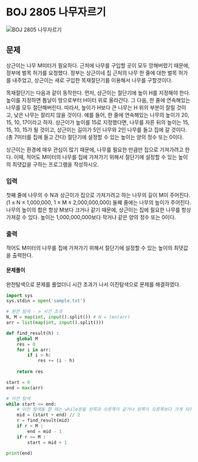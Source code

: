 # BOJ 2805 나무자르기
![BOJ 2805 나무자르기](https://www.acmicpc.net/problem/2805)

## 문제
상근이는 나무 M미터가 필요하다. 근처에 나무를 구입할 곳이 모두 망해버렸기 때문에, 정부에 벌목 허가를 요청했다. 정부는 상근이네 집 근처의 나무 한 줄에 대한 벌목 허가를 내주었고, 상근이는 새로 구입한 목재절단기를 이용해서 나무를 구할것이다.

목재절단기는 다음과 같이 동작한다. 먼저, 상근이는 절단기에 높이 H를 지정해야 한다. 높이를 지정하면 톱날이 땅으로부터 H미터 위로 올라간다. 그 다음, 한 줄에 연속해있는 나무를 모두 절단해버린다. 따라서, 높이가 H보다 큰 나무는 H 위의 부분이 잘릴 것이고, 낮은 나무는 잘리지 않을 것이다. 예를 들어, 한 줄에 연속해있는 나무의 높이가 20, 15, 10, 17이라고 하자. 상근이가 높이를 15로 지정했다면, 나무를 자른 뒤의 높이는 15, 15, 10, 15가 될 것이고, 상근이는 길이가 5인 나무와 2인 나무를 들고 집에 갈 것이다. (총 7미터를 집에 들고 간다) 절단기에 설정할 수 있는 높이는 양의 정수 또는 0이다.

상근이는 환경에 매우 관심이 많기 때문에, 나무를 필요한 만큼만 집으로 가져가려고 한다. 이때, 적어도 M미터의 나무를 집에 가져가기 위해서 절단기에 설정할 수 있는 높이의 최댓값을 구하는 프로그램을 작성하시오.

### 입력
첫째 줄에 나무의 수 N과 상근이가 집으로 가져가려고 하는 나무의 길이 M이 주어진다. (1 ≤ N ≤ 1,000,000, 1 ≤ M ≤ 2,000,000,000)
둘째 줄에는 나무의 높이가 주어진다. 나무의 높이의 합은 항상 M보다 크거나 같기 때문에, 상근이는 집에 필요한 나무를 항상 가져갈 수 있다. 높이는 1,000,000,000보다 작거나 같은 양의 정수 또는 0이다.

### 출력
적어도 M미터의 나무를 집에 가져가기 위해서 절단기에 설정할 수 있는 높이의 최댓값을 출력한다.

#### 문제풀이
완전탐색으로 문제를 풀었더니 시간 초과가 나서 이진탐색으로 문제를 해결하였다. 
```python
import sys
sys.stdin = open('sample.txt')

# 완전 탐색 - > 시간 초과
N, M = map(int, input().split()) # N = len(arr)
arr = list(map(int, input().split()))

def find_result(h) :
    global M
    res = 0
    for i in arr:
        if i > h: 
            res += (i - h)
        
    return res

start = 0
end = max(arr)

# 이진 탐색
while start <= end:   
    # 이진 탐색을 할 때는 while문을 왼쪽과 오른쪽이 같거나 왼쪽이 오른쪽보다 크게 되어버리는 경우에 stop하는 방식으로 진행하면 더 깔끔함
    mid = (start + end) // 2 
    r = find_result(mid)
    if r < M : 
        end = mid - 1
    if r >= M : 
        start = mid + 1

print(end)
```